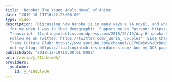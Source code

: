 ```yaml
---
title: 'Nanoha: The Young Adult Novel of Anime'
date: "2019-10-11T16:22:25+08:00"
type: video
description: 'Discussing how Nanoha is in many ways a YA novel, and what that meant
  for me when I was in that demographic. Support me on Patreon: https://www.patreon.com/Zeria
  Transcript: floatingintobliss.wordpress.com/2018/12/19/day-6-nanoha-the-young-adult-novel-of-anime/
  Follow me on Twitter: https://twitter.com/_Zeria_ Couples'' Side Channel: https://www.youtube.com/channel/UC9mvbU-HNjLzYqx8ZiHsdBw
  Trans Culture Club: https://www.youtube.com/channel/UCfmDm5OvKcDrDKb3F8sxVrw Check
  out my blog: https://floatingintobliss.wordpress.com/ And my AO3 page: https://archiveofourown.org/users/Zeria/works'
publishdate: "2018-12-19T18:00:01.000Z"
url: /zeria/y_4IUdvlwUA/
providers:
  youtube:
    id: y_4IUdvlwUA
---
```

